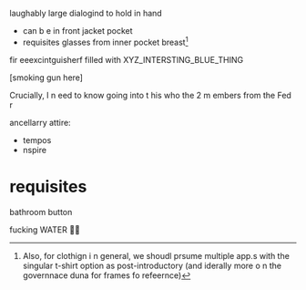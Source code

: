 laughably large  dialogind  to  hold in hand
 - can b e in front jacket pocket
 -  requisites glasses  from  inner pocket  breast[^a]

fir eeexcintguisherf filled with  XYZ_INTERSTING_BLUE_THING

[smoking gun  here]



[^a]: Also,  for  clothign i n general,  we shoudl  prsume multiple app.s  with  the singular t-shirt option as  post-introductory  (and iderally more o n the  governnace  duna  for frames  fo  refeernce)

Crucially, I n eed to  know going into t his  who  the 2 m embers from  the Fed  r

ancellarry attire:
- tempos
- nspire

# requisites

bathroom button

fucking WATER 🌊🌊